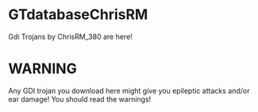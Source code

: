 # GTdatabaseChrisRM
Gdi Trojans by ChrisRM_380 are here!
# WARNING
Any GDI trojan you download here might give you epileptic attacks and/or ear damage! You should read the warnings!
